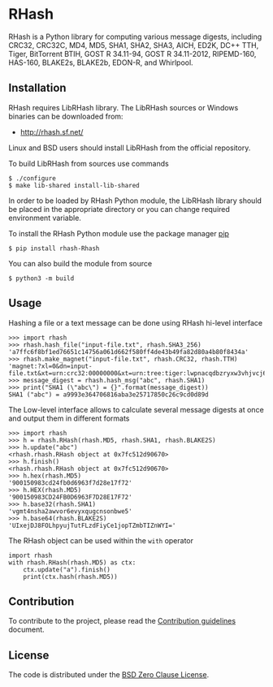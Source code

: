 # RHash

RHash is a Python library for computing various message digests, including
CRC32, CRC32C, MD4, MD5, SHA1, SHA2, SHA3, AICH, ED2K, DC++ TTH, Tiger,
BitTorrent BTIH, GOST R 34.11-94, GOST R 34.11-2012, RIPEMD-160, HAS-160,
BLAKE2s, BLAKE2b, EDON-R, and Whirlpool.

## Installation

RHash requires LibRHash library. The LibRHash sources or Windows binaries can
be downloaded from:

  * http://rhash.sf.net/

Linux and BSD users should install LibRHash from the official repository.

To build LibRHash from sources use commands

    $ ./configure
    $ make lib-shared install-lib-shared

In order to be loaded by RHash Python module, the LibRHash library should be
placed in the appropriate directory or you can change required environment
variable.

To install the RHash Python module use the package manager [pip]

    $ pip install rhash-Rhash

You can also build the module from source

    $ python3 -m build

## Usage

Hashing a file or a text message can be done using RHash hi-level interface

    >>> import rhash
    >>> rhash.hash_file("input-file.txt", rhash.SHA3_256)
    'a7ffc6f8bf1ed76651c14756a061d662f580ff4de43b49fa82d80a4b80f8434a'
    >>> rhash.make_magnet("input-file.txt", rhash.CRC32, rhash.TTH)
    'magnet:?xl=0&dn=input-file.txt&xt=urn:crc32:00000000&xt=urn:tree:tiger:lwpnacqdbzryxw3vhjvcj64qbznghohhhzwclnq'
    >>> message_digest = rhash.hash_msg("abc", rhash.SHA1)
    >>> print("SHA1 (\"abc\") = {}".format(message_digest))
    SHA1 ("abc") = a9993e364706816aba3e25717850c26c9cd0d89d


The Low-level interface allows to calculate several message digests at once
and output them in different formats

    >>> import rhash
    >>> h = rhash.RHash(rhash.MD5, rhash.SHA1, rhash.BLAKE2S)
    >>> h.update("abc")
    <rhash.rhash.RHash object at 0x7fc512d90670>
    >>> h.finish()
    <rhash.rhash.RHash object at 0x7fc512d90670>
    >>> h.hex(rhash.MD5)
    '900150983cd24fb0d6963f7d28e17f72'
    >>> h.HEX(rhash.MD5)
    '900150983CD24FB0D6963F7D28E17F72'
    >>> h.base32(rhash.SHA1)
    'vgmt4nsha2awvor6evyxqugcnsonbwe5'
    >>> h.base64(rhash.BLAKE2S)
    'UIxejDJ8FOLhpyujTutFLzdFiyCe1jopTZmbTIZnWYI='

The RHash object can be used within the `with` operator

    import rhash
    with rhash.RHash(rhash.MD5) as ctx:
        ctx.update("a").finish()
        print(ctx.hash(rhash.MD5))

## Contribution

To contribute to the project, please read the [Contribution guidelines] document.

## License
The code is distributed under the [BSD Zero Clause License](LICENSE).

[pip]: https://pip.pypa.io/en/stable/
[Contribution guidelines]: https://github.com/rhash/RHash/blob/master/docs/CONTRIBUTING.md
